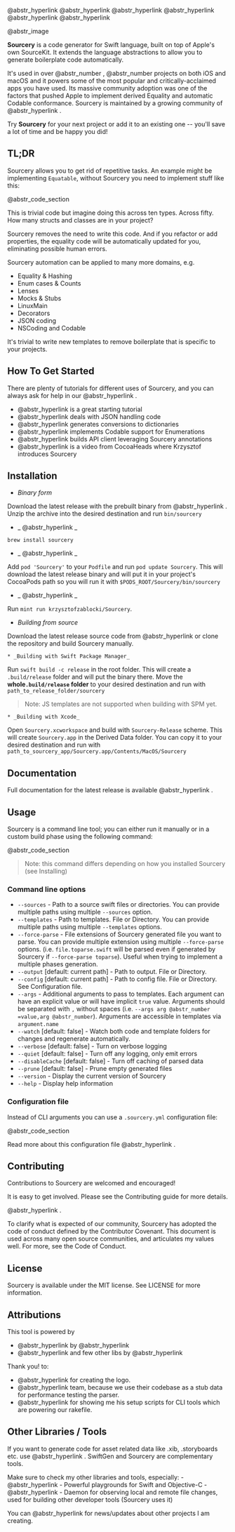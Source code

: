 @abstr_hyperlink @abstr_hyperlink @abstr_hyperlink @abstr_hyperlink @abstr_hyperlink @abstr_hyperlink 

@abstr_image 

**Sourcery** is a code generator for Swift language, built on top of Apple's own SourceKit. It extends the language abstractions to allow you to generate boilerplate code automatically.

It's used in over @abstr_number , @abstr_number projects on both iOS and macOS and it powers some of the most popular and critically-acclaimed apps you have used. Its massive community adoption was one of the factors that pushed Apple to implement derived Equality and automatic Codable conformance. Sourcery is maintained by a growing community of @abstr_hyperlink .

Try **Sourcery** for your next project or add it to an existing one -- you'll save a lot of time and be happy you did!

## TL;DR

Sourcery allows you to get rid of repetitive tasks. An example might be implementing `Equatable`, without Sourcery you need to implement stuff like this:

@abstr_code_section 

This is trivial code but imagine doing this across ten types. Across fifty. How many structs and classes are in your project? 

Sourcery removes the need to write this code. And if you refactor or add properties, the equality code will be automatically updated for you, eliminating possible human errors. 

Sourcery automation can be applied to many more domains, e.g.

  * Equality & Hashing
  * Enum cases & Counts
  * Lenses
  * Mocks & Stubs
  * LinuxMain
  * Decorators
  * JSON coding
  * NSCoding and Codable



It's trivial to write new templates to remove boilerplate that is specific to your projects.

## How To Get Started

There are plenty of tutorials for different uses of Sourcery, and you can always ask for help in our @abstr_hyperlink .

  * @abstr_hyperlink is a great starting tutorial
  * @abstr_hyperlink deals with JSON handling code
  * @abstr_hyperlink generates conversions to dictionaries
  * @abstr_hyperlink implements Codable support for Enumerations
  * @abstr_hyperlink builds API client leveraging Sourcery annotations
  * @abstr_hyperlink is a video from CocoaHeads where Krzysztof introduces Sourcery



## Installation

  * _Binary form_

Download the latest release with the prebuilt binary from @abstr_hyperlink . Unzip the archive into the desired destination and run `bin/sourcery`

  * _ @abstr_hyperlink _

`brew install sourcery`

  * _ @abstr_hyperlink _

Add `pod 'Sourcery'` to your `Podfile` and run `pod update Sourcery`. This will download the latest release binary and will put it in your project's CocoaPods path so you will run it with `$PODS_ROOT/Sourcery/bin/sourcery`

  * _ @abstr_hyperlink _

Run `mint run krzysztofzablocki/Sourcery`. 

  * _Building from source_

Download the latest release source code from @abstr_hyperlink or clone the repository and build Sourcery manually.

    * _Building with Swift Package Manager_

Run `swift build -c release` in the root folder. This will create a `.build/release` folder and will put the binary there. Move the **whole`.build/release` folder** to your desired destination and run with `path_to_release_folder/sourcery`

> Note: JS templates are not supported when building with SPM yet.

    * _Building with Xcode_

Open `Sourcery.xcworkspace` and build with `Sourcery-Release` scheme. This will create `Sourcery.app` in the Derived Data folder. You can copy it to your desired destination and run with `path_to_sourcery_app/Sourcery.app/Contents/MacOS/Sourcery`




## Documentation

Full documentation for the latest release is available @abstr_hyperlink .

## Usage

Sourcery is a command line tool; you can either run it manually or in a custom build phase using the following command:

@abstr_code_section 

> Note: this command differs depending on how you installed Sourcery (see Installing)

### Command line options

  * `--sources` \- Path to a source swift files or directories. You can provide multiple paths using multiple `--sources` option.
  * `--templates` \- Path to templates. File or Directory. You can provide multiple paths using multiple `--templates` options.
  * `--force-parse` \- File extensions of Sourcery generated file you want to parse. You can provide multiple extension using multiple `--force-parse` options. (i.e. `file.toparse.swift` will be parsed even if generated by Sourcery if `--force-parse toparse`). Useful when trying to implement a multiple phases generation.
  * `--output` [default: current path] - Path to output. File or Directory.
  * `--config` [default: current path] - Path to config file. File or Directory. See Configuration file.
  * `--args` \- Additional arguments to pass to templates. Each argument can have an explicit value or will have implicit `true` value. Arguments should be separated with `,` without spaces (i.e. `--args arg @abstr_number =value,arg @abstr_number`). Arguments are accessible in templates via `argument.name`
  * `--watch` [default: false] - Watch both code and template folders for changes and regenerate automatically.
  * `--verbose` [default: false] - Turn on verbose logging
  * `--quiet` [default: false] - Turn off any logging, only emit errors
  * `--disableCache` [default: false] - Turn off caching of parsed data
  * `--prune` [default: false] - Prune empty generated files
  * `--version` \- Display the current version of Sourcery
  * `--help` \- Display help information



### Configuration file

Instead of CLI arguments you can use a `.sourcery.yml` configuration file:

@abstr_code_section 

Read more about this configuration file @abstr_hyperlink .

## Contributing

Contributions to Sourcery are welcomed and encouraged!

It is easy to get involved. Please see the Contributing guide for more details.

@abstr_hyperlink .

To clarify what is expected of our community, Sourcery has adopted the code of conduct defined by the Contributor Covenant. This document is used across many open source communities, and articulates my values well. For more, see the Code of Conduct.

## License

Sourcery is available under the MIT license. See LICENSE for more information.

## Attributions

This tool is powered by

  * @abstr_hyperlink by @abstr_hyperlink 
  * @abstr_hyperlink and few other libs by @abstr_hyperlink 



Thank you! to:

  * @abstr_hyperlink for creating the logo.
  * @abstr_hyperlink team, because we use their codebase as a stub data for performance testing the parser.
  * @abstr_hyperlink for showing me his setup scripts for CLI tools which are powering our rakefile.



## Other Libraries / Tools

If you want to generate code for asset related data like .xib, .storyboards etc. use @abstr_hyperlink . SwiftGen and Sourcery are complementary tools.

Make sure to check my other libraries and tools, especially: \- @abstr_hyperlink - Powerful playgrounds for Swift and Objective-C \- @abstr_hyperlink - Daemon for observing local and remote file changes, used for building other developer tools (Sourcery uses it)

You can @abstr_hyperlink for news/updates about other projects I am creating.
